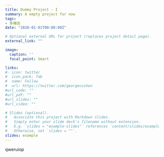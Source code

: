 ```yaml
---
title: Dummy Project - I
summary: A empty project for now
tags:
- 多模态
date: "2020-01-01T00:00:00Z"

# Optional external URL for project (replaces project detail page).
external_link: ""

image:
  caption: ''
  focal_point: Smart

links:
#- icon: twitter
#  icon_pack: fab
#  name: Follow
#  url: https://twitter.com/georgecushen
#url_code: ""
#url_pdf: ""
#url_slides: ""
#url_video: ""

# Slides (optional).
#   Associate this project with Markdown slides.
#   Simply enter your slide deck's filename without extension.
#   E.g. `slides = "example-slides"` references `content/slides/example-slides.md`.
#   Otherwise, set `slides = ""`.
slides: example
---
```


qweruiop